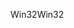 <span data-ttu-id="a32ba-101">Win32</span><span class="sxs-lookup"><span data-stu-id="a32ba-101">Win32</span></span>